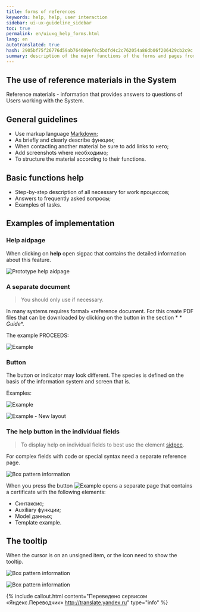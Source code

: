 ```yaml
---
title: forms of references
keywords: help, help, user interaction
sidebar: ui-ux-guideline_sidebar
toc: true
permalink: en/uiuxg_help_forms.html
lang: en
autotranslated: true
hash: 2905bf75f26776d59ab764609ef0c5bdfd4c2c762054a86db06f206429cb2c9c
summary: description of the major functions of the forms and pages from reference materials.
---
```


## The use of reference materials in the System

Reference materials - information that provides answers to questions of Users working with the System.

## General guidelines

* Use markup language [Markdown](https://github.com/adam-p/markdown-here/wiki/Markdown-Cheatsheet);
* As briefly and clearly describe функции;
* When contacting another material be sure to add links to него;
* Add screenshots where необходимо;
* To structure the material according to their functions.

## Basic functions help

* Step-by-step description of all necessary for work процессов;
* Answers to frequently asked вопросы;
* Examples of tasks.

## Examples of implementation

### Help aidpage

When clicking on **help** open sigpac that contains the detailed information about this feature.

![Prototype help aidpage](/images/pages/guides/ui-ux-guideline/uiuxg_help_forms/5.png)

### A separate document

> You should only use if necessary.

In many systems requires formal» «reference document. For this create PDF files that can be downloaded by clicking on the button in the section * * *Guide**.

The example PROCEEDS:

![Example](/images/pages/guides/ui-ux-guideline/uiuxg_help_forms/1.png)

### Button

The button or indicator may look different. The species is defined on the basis of the information system and screen that is.

Examples:

![Example](/images/pages/guides/ui-ux-guideline/uiuxg_help_forms/2.png)

![Example - New layout](/images/pages/guides/ui-ux-guideline/uiuxg_help_forms/6.png)

### The help button in the individual fields

> To display help on individual fields to best use the element [sidpec](uiuxg_sidepage.EN.md).

For complex fields with code or special syntax need a separate reference page.

![Box pattern information](/images/pages/guides/ui-ux-guideline/uiuxg_help_forms/3.png)

When you press the button ![Example](/images/pages/guides/ui-ux-guideline/uiuxg_help_forms/4.png) opens a separate page that contains a certificate with the following elements:

* Синтаксис;
* Auxiliary функции;
* Model данных;
* Template example.

## The tooltip

When the cursor is on an unsigned item, or the icon need to show the tooltip.

![Box pattern information](/images/pages/guides/ui-ux-guideline/uiuxg_help_forms/7.png)

![Box pattern information](/images/pages/guides/ui-ux-guideline/uiuxg_help_forms/8.png)



{% include callout.html content="Переведено сервисом «Яндекс.Переводчик» <http://translate.yandex.ru>" type="info" %}